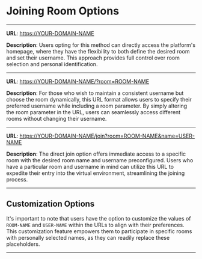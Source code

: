 # Joining Room Options

---

**URL**: [https://YOUR-DOMAIN-NAME](https://c2c.mirotalk.com)

**Description**: Users opting for this method can directly access the platform's homepage, where they have the flexibility to both define the desired room and set their username. This approach provides full control over room selection and personal identification.

---

**URL**: [https://YOUR-DOMAIN-NAME/?room=ROOM-NAME](https://c2c.mirotalk.com/?room=ROOM-NAME)

**Description**: For those who wish to maintain a consistent username but choose the room dynamically, this URL format allows users to specify their preferred username while including a room parameter. By simply altering the room parameter in the URL, users can seamlessly access different rooms without changing their username.

---

**URL**: [https://YOUR-DOMAIN-NAME/join?room=ROOM-NAME&name=USER-NAME](https://c2c.mirotalk.com/join?room=ROOM-NAME&name=USER-NAME)

**Description**: The direct join option offers immediate access to a specific room with the desired room name and username preconfigured. Users who have a particular room and username in mind can utilize this URL to expedite their entry into the virtual environment, streamlining the joining process.

---

## Customization Options

It's important to note that users have the option to customize the values of `ROOM-NAME` and `USER-NAME` within the URLs to align with their preferences. This customization feature empowers them to participate in specific rooms with personally selected names, as they can readily replace these placeholders.

---
